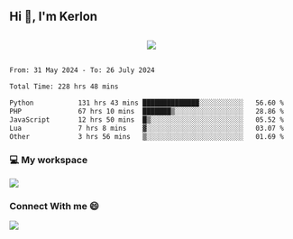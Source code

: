## Hi 👋, I'm Kerlon

<p align="center" style="margin: 30px;">
 
 <img src="https://skillicons.dev/icons?i=html,css,bootstrap,js,nodejs,jquery,python,flask,php,mysql,lua,sqlite,firebase">


</p>
<!--START_SECTION:waka-->

```txt
From: 31 May 2024 - To: 26 July 2024

Total Time: 228 hrs 48 mins

Python           131 hrs 43 mins ██████████████░░░░░░░░░░░   56.60 %
PHP              67 hrs 10 mins  ███████▒░░░░░░░░░░░░░░░░░   28.86 %
JavaScript       12 hrs 50 mins  █▒░░░░░░░░░░░░░░░░░░░░░░░   05.52 %
Lua              7 hrs 8 mins    ▓░░░░░░░░░░░░░░░░░░░░░░░░   03.07 %
Other            3 hrs 56 mins   ▒░░░░░░░░░░░░░░░░░░░░░░░░   01.69 %
```

<!--END_SECTION:waka-->


<p align="center">
 <h3>💻 My workspace</h3>
    <img src="https://skillicons.dev/icons?i=mint" />
</p>

<p align="center">
 <h3>Connect With me 😄</h3> 
    <a href="https://www.linkedin.com/in/kerlon-fernandes"><img src="https://skillicons.dev/icons?i=linkedin" />
  </a>
</p>



